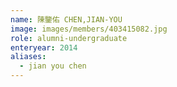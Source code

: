 ```yaml
---
name: 陳鑒佑 CHEN,JIAN-YOU 
image: images/members/403415082.jpg 
role: alumni-undergraduate
enteryear: 2014
aliases:
  - jian you chen
---
```

